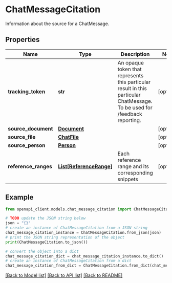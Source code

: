 # ChatMessageCitation

Information about the source for a ChatMessage.

## Properties

Name | Type | Description | Notes
------------ | ------------- | ------------- | -------------
**tracking_token** | **str** | An opaque token that represents this particular result in this particular ChatMessage. To be used for /feedback reporting. | [optional] 
**source_document** | [**Document**](Document.md) |  | [optional] 
**source_file** | [**ChatFile**](ChatFile.md) |  | [optional] 
**source_person** | [**Person**](Person.md) |  | [optional] 
**reference_ranges** | [**List[ReferenceRange]**](ReferenceRange.md) | Each reference range and its corresponding snippets | [optional] 

## Example

```python
from openapi_client.models.chat_message_citation import ChatMessageCitation

# TODO update the JSON string below
json = "{}"
# create an instance of ChatMessageCitation from a JSON string
chat_message_citation_instance = ChatMessageCitation.from_json(json)
# print the JSON string representation of the object
print(ChatMessageCitation.to_json())

# convert the object into a dict
chat_message_citation_dict = chat_message_citation_instance.to_dict()
# create an instance of ChatMessageCitation from a dict
chat_message_citation_from_dict = ChatMessageCitation.from_dict(chat_message_citation_dict)
```
[[Back to Model list]](../README.md#documentation-for-models) [[Back to API list]](../README.md#documentation-for-api-endpoints) [[Back to README]](../README.md)


